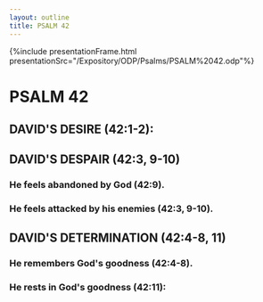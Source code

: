```yaml
---
layout: outline
title: PSALM 42
---
```

{%include presentationFrame.html presentationSrc="/Expository/ODP/Psalms/PSALM%2042.odp"%}

# PSALM 42 
## DAVID\'S DESIRE (42:1-2): 
## DAVID\'S DESPAIR (42:3, 9-10) 
###  He feels abandoned by God (42:9). 
###  He feels attacked by his enemies (42:3, 9-10). 
## DAVID\'S DETERMINATION (42:4-8, 11) 
###  He remembers God\'s goodness (42:4-8). 
###  He rests in God\'s goodness (42:11): 
